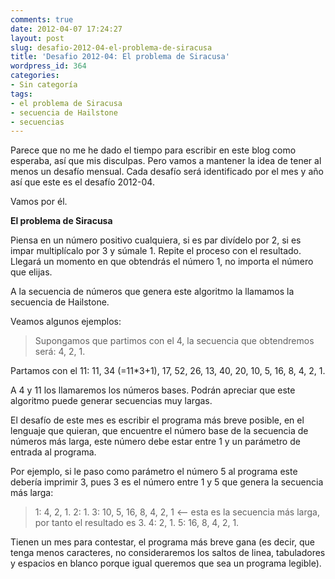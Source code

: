 ```yaml
---
comments: true
date: 2012-04-07 17:24:27
layout: post
slug: desafio-2012-04-el-problema-de-siracusa
title: 'Desafio 2012-04: El problema de Siracusa'
wordpress_id: 364
categories:
- Sin categoría
tags:
- el problema de Siracusa
- secuencia de Hailstone
- secuencias
---
```


Parece que no me he dado el tiempo para escribir en este blog como esperaba, así que mis disculpas. Pero vamos a mantener la idea de tener al menos un desafío mensual. Cada desafío será identificado por el mes y año así que este es el desafío 2012-04. 

Vamos por él.

**El problema de Siracusa**

Piensa en un número positivo cualquiera, si es par divídelo por 2, si es impar multiplícalo por 3 y súmale 1. Repite el proceso con el resultado. Llegará un momento en que obtendrás el número 1, no importa el número que elijas.

A la secuencia de números que genera este algoritmo la llamamos la secuencia de Hailstone.

Veamos algunos ejemplos:





> Supongamos que partimos con el 4, la secuencia que obtendremos será: 4, 2, 1.

Partamos con el 11: 11, 34 (=11*3+1), 17, 52, 26, 13, 40, 20, 10, 5, 16, 8, 4, 2, 1.




A 4 y 11 los llamaremos los números bases. Podrán apreciar que este algoritmo puede generar secuencias muy largas. 

El desafío de este mes es escribir el programa más breve posible, en el lenguaje que quieran, que encuentre el número base de la secuencia de números más larga, este número debe estar entre 1 y un parámetro de entrada al programa.

Por ejemplo, si le paso como parámetro el número 5 al programa este debería imprimir 3, pues 3 es el número entre 1 y 5 que genera la secuencia más larga:





> 1: 4, 2, 1.
2: 1.
3: 10, 5, 16, 8, 4, 2, 1 <-- esta es la secuencia más larga, por tanto el resultado es 3.
4: 2, 1.
5: 16, 8, 4, 2, 1.



Tienen un mes para contestar, el programa más breve gana (es decir, que tenga menos caracteres, no consideraremos los saltos de linea, tabuladores y espacios en blanco porque igual queremos que sea un programa legible).
